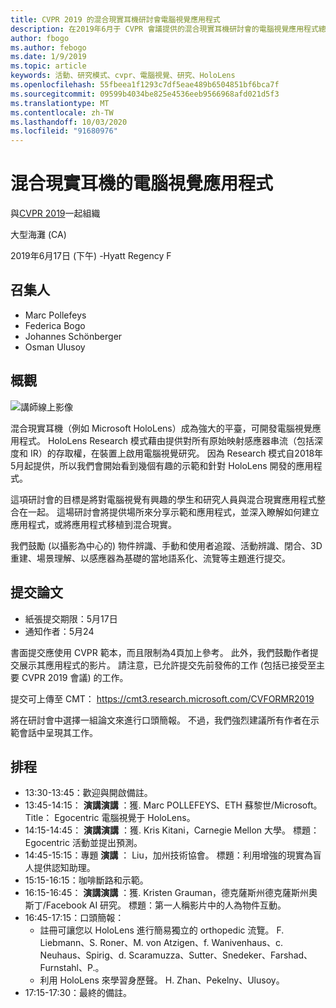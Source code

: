 ```yaml
---
title: CVPR 2019 的混合現實耳機研討會電腦視覺應用程式
description: 在2019年6月于 CVPR 會議提供的混合現實耳機研討會的電腦視覺應用程式總覽和排程。
author: fbogo
ms.author: febogo
ms.date: 1/9/2019
ms.topic: article
keywords: 活動、研究模式、cvpr、電腦視覺、研究、HoloLens
ms.openlocfilehash: 55fbeea1f1293c7df5eae489b6504851bf6bca7f
ms.sourcegitcommit: 09599b4034be825e4536eeb9566968afd021d5f3
ms.translationtype: MT
ms.contentlocale: zh-TW
ms.lasthandoff: 10/03/2020
ms.locfileid: "91680976"
---
```

# <a name="computer-vision-applications-for-mixed-reality-headsets"></a>混合現實耳機的電腦視覺應用程式

與[CVPR 2019](https://cvpr2019.thecvf.com/)一起組織

大型海灘 (CA) 

2019年6月17日 (下午) -Hyatt Regency F


## <a name="organizers"></a>召集人
* Marc Pollefeys
* Federica Bogo
* Johannes Schönberger
* Osman Ulusoy

## <a name="overview"></a>概觀

![講師線上影像](images/cvpr2019_teaser2.jpg)

混合現實耳機（例如 Microsoft HoloLens）成為強大的平臺，可開發電腦視覺應用程式。 HoloLens Research 模式藉由提供對所有原始映射感應器串流（包括深度和 IR）的存取權，在裝置上啟用電腦視覺研究。 因為 Research 模式自2018年5月起提供，所以我們會開始看到幾個有趣的示範和針對 HoloLens 開發的應用程式。 

這項研討會的目標是將對電腦視覺有興趣的學生和研究人員與混合現實應用程式整合在一起。 這場研討會將提供場所來分享示範和應用程式，並深入瞭解如何建立應用程式，或將應用程式移植到混合現實。 

我們鼓勵 (以攝影為中心的) 物件辨識、手動和使用者追蹤、活動辨識、閉合、3D 重建、場景理解、以感應器為基礎的當地語系化、流覽等主題進行提交。

## <a name="paper-submission"></a>提交論文
* 紙張提交期限：5月17日
* 通知作者：5月24

書面提交應使用 CVPR 範本，而且限制為4頁加上參考。 此外，我們鼓勵作者提交展示其應用程式的影片。
請注意，已允許提交先前發佈的工作 (包括已接受至主要 CVPR 2019 會議) 的工作。 

提交可上傳至 CMT： https://cmt3.research.microsoft.com/CVFORMR2019

將在研討會中選擇一組論文來進行口頭簡報。 不過，我們強烈建議所有作者在示範會話中呈現其工作。


## <a name="schedule"></a>排程
* 13:30-13:45：歡迎與開啟備註。
* 13:45-14:15： **演講演講** ：獲. Marc POLLEFEYS、ETH 蘇黎世/Microsoft。 Title： Egocentric 電腦視覺于 HoloLens。
* 14:15-14:45： **演講演講** ：獲. Kris Kitani，Carnegie Mellon 大學。 標題： Egocentric 活動並提出預測。
* 14:45-15:15：專題 **演講** ： Liu，加州技術協會。 標題：利用增強的現實為盲人提供認知助理。
* 15:15-16:15：咖啡斷路和示範。
* 16:15-16:45： **演講演講** ：獲. Kristen Grauman，德克薩斯州德克薩斯州奧斯丁/Facebook AI 研究。 標題：第一人稱影片中的人為物件互動。
* 16:45-17:15：口頭簡報：
    * 註冊可讓您以 HoloLens 進行簡易獨立的 orthopedic 流覽。 F. Liebmann、S. Roner、M. von Atzigen、f. Wanivenhaus、c. Neuhaus、Spirig、d. Scaramuzza、Sutter、Snedeker、Farshad、Furnstahl、P.。
    * 利用 HoloLens 來學習身歷聲。 H. Zhan、Pekelny、Ulusoy。
* 17:15-17:30：最終的備註。
